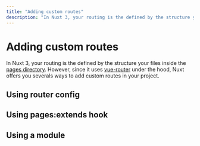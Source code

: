 ```yaml
---
title: "Adding custom routes"
description: "In Nuxt 3, your routing is the defined by the structure your files inside the pages directory. However, since it uses vue-router under the hood, Nuxt offers you severals ways to add custom routes in your project."
---
```


# Adding custom routes

In Nuxt 3, your routing is the defined by the structure your files inside the [pages directory](https://nuxt.com/docs/guide/directory-structure/pages). However, since it uses [vue-router](https://router.vuejs.org/) under the hood, Nuxt offers you severals ways to add custom routes in your project.

## Using router config

## Using pages:extends hook

## Using a module
